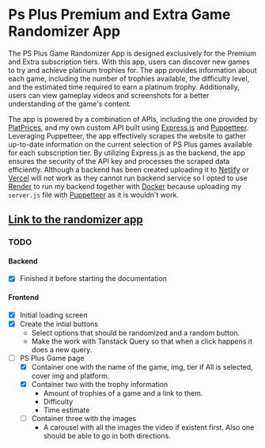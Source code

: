 # Ps Plus Premium and Extra Game Randomizer App


The PS Plus Game Randomizer App is designed exclusively for the Premium and Extra subscription tiers. With this app, users can discover new games to try and achieve platinum trophies for. The app provides information about each game, including the number of trophies available, the difficulty level, and the estimated time required to earn a platinum trophy. Additionally, users can view gameplay videos and screenshots for a better understanding of the game's content. 

The app is powered by a combination of APIs, including the one provided by [PlatPrices](https://platprices.com/developers.php), and my own custom API built using [Express.js](https://expressjs.com/) and [Puppetteer](https://pptr.dev/). Leveraging Puppetteer, the app effectively scrapes the website to gather up-to-date information on the current selection of PS Plus games available for each subscription tier. By utilizing Express.js as the backend, the app ensures the security of the API key and processes the scraped data efficiently. Although a backend has been created uploading it to [Netlify](https://www.netlify.com/?attr=homepage-modal) or [Vercel](https://vercel.com/) will not work as they cannot run backend service so I opted to use [Render]() to run my backend together with [Docker](https://www.docker.com/) because uploading my `server.js` file with [Puppetteer](https://pptr.dev/guides/docker) as it is wouldn't work. 

## [Link to the randomizer app]()


### TODO

#### Backend
- [x] Finished it before starting the documentation

#### Frontend
- [x] Initial loading screen
- [x] Create the intial buttons
    - Select options that should be randomized and a random button.
    - Make the work with Tanstack Query so that when a click happens it does a new query.
- [ ] PS Plus Game page
    - [x] Container one with the name of the game, img, tier if All is selected, cover img and platform.
    - [x] Container two with the trophy information
        - Amount of trophies of a game and a link to them.
        - Difficulty
        - Time estimate
    - [ ] Container three with the images
        - A carousel with all the images the video if existent first. Also one should be able to go in both directions.

        